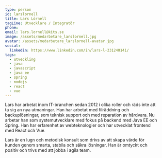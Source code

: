 ```yaml
---
type: person
id: larslornell
title: Lars Lörnell
tagLine: Utvecklare / Integratör
phone:
email: lars.lornell@kits.se
image: /assets/medarbetare_larslornell.jpg
avatar: /assets/medarbetare_larslornell-avatar.jpg
social:
  linkedin: https://www.linkedin.com/in/lars-l-331240141/
tags:
  - utveckling
  - java
  - javascript
  - java ee
  - spring
  - nodejs
  - react
  - vue
---
```


Lars har arbetat inom IT-branchen sedan 2012 i olika roller och räds inte att ta sig an nya utmaningar. Han har arbetat med filräddning och backuplösningar, som teknisk support och med reparation av hårdvara. Nu arbetar han som systemutvecklare med fokus på backend med Java EE och Spring. Han har erfarenhet av webteknologier och har utvecklat frontend med React och Vue.

Lars är en lugn och metodisk konsult som drivs av att skapa värde för kunden genom smarta, stabila och säkra lösningar. Han är omtyckt och positiv och trivs med att jobba i agila team.
